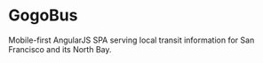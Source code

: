 GogoBus
=======

Mobile-first AngularJS SPA serving local transit information for San Francisco and its North Bay.

